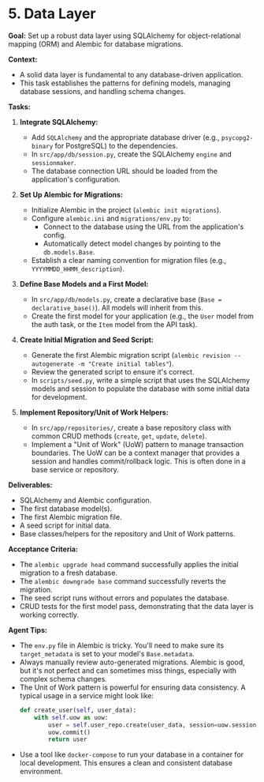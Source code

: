 # 5. Data Layer

**Goal:** Set up a robust data layer using SQLAlchemy for object-relational mapping (ORM) and Alembic for database migrations.

**Context:**
*   A solid data layer is fundamental to any database-driven application.
*   This task establishes the patterns for defining models, managing database sessions, and handling schema changes.

**Tasks:**

1.  **Integrate SQLAlchemy:**
    *   Add `SQLAlchemy` and the appropriate database driver (e.g., `psycopg2-binary` for PostgreSQL) to the dependencies.
    *   In `src/app/db/session.py`, create the SQLAlchemy `engine` and `sessionmaker`.
    *   The database connection URL should be loaded from the application's configuration.

2.  **Set Up Alembic for Migrations:**
    *   Initialize Alembic in the project (`alembic init migrations`).
    *   Configure `alembic.ini` and `migrations/env.py` to:
        *   Connect to the database using the URL from the application's config.
        *   Automatically detect model changes by pointing to the `db.models.Base`.
    *   Establish a clear naming convention for migration files (e.g., `YYYYMMDD_HHMM_description`).

3.  **Define Base Models and a First Model:**
    *   In `src/app/db/models.py`, create a declarative base (`Base = declarative_base()`). All models will inherit from this.
    *   Create the first model for your application (e.g., the `User` model from the auth task, or the `Item` model from the API task).

4.  **Create Initial Migration and Seed Script:**
    *   Generate the first Alembic migration script (`alembic revision --autogenerate -m "Create initial tables"`).
    *   Review the generated script to ensure it's correct.
    *   In `scripts/seed.py`, write a simple script that uses the SQLAlchemy models and session to populate the database with some initial data for development.

5.  **Implement Repository/Unit of Work Helpers:**
    *   In `src/app/repositories/`, create a base repository class with common CRUD methods (`create`, `get`, `update`, `delete`).
    *   Implement a "Unit of Work" (UoW) pattern to manage transaction boundaries. The UoW can be a context manager that provides a session and handles commit/rollback logic. This is often done in a base service or repository.

**Deliverables:**
*   SQLAlchemy and Alembic configuration.
*   The first database model(s).
*   The first Alembic migration file.
*   A seed script for initial data.
*   Base classes/helpers for the repository and Unit of Work patterns.

**Acceptance Criteria:**
*   The `alembic upgrade head` command successfully applies the initial migration to a fresh database.
*   The `alembic downgrade base` command successfully reverts the migration.
*   The seed script runs without errors and populates the database.
*   CRUD tests for the first model pass, demonstrating that the data layer is working correctly.

**Agent Tips:**
*   The `env.py` file in Alembic is tricky. You'll need to make sure its `target_metadata` is set to your model's `Base.metadata`.
*   Always manually review auto-generated migrations. Alembic is good, but it's not perfect and can sometimes miss things, especially with complex schema changes.
*   The Unit of Work pattern is powerful for ensuring data consistency. A typical usage in a service might look like:
    ```python
    def create_user(self, user_data):
        with self.uow as uow:
            user = self.user_repo.create(user_data, session=uow.session)
            uow.commit()
            return user
    ```
*   Use a tool like `docker-compose` to run your database in a container for local development. This ensures a clean and consistent database environment.
